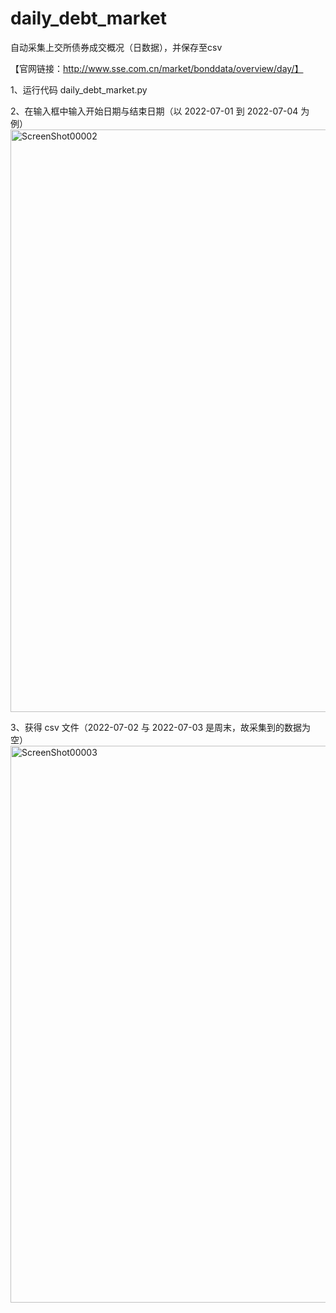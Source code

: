 # daily_debt_market
自动采集上交所债券成交概况（日数据），并保存至csv

【官网链接：http://www.sse.com.cn/market/bonddata/overview/day/】


1、运行代码 daily_debt_market.py

2、在输入框中输入开始日期与结束日期（以 2022-07-01 到 2022-07-04 为例）
<img width="932" alt="ScreenShot00002" src="https://user-images.githubusercontent.com/107574034/178206131-acd276f1-e198-40ff-a690-ec45542ecc76.png">

3、获得 csv 文件（2022-07-02 与 2022-07-03 是周末，故采集到的数据为空）
<img width="891" alt="ScreenShot00003" src="https://user-images.githubusercontent.com/107574034/178206375-d28c2905-ceb6-499c-8981-2c58702a7b1c.png">

